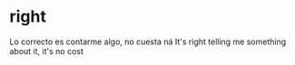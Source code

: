 # right
Lo correcto es contarme algo, no cuesta ná
It's right telling me something about it, it's no cost
